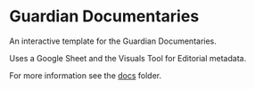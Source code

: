 # Guardian Documentaries

An interactive template for the Guardian Documentaries.

Uses a Google Sheet and the Visuals Tool for Editorial metadata.

For more information see the [docs](./docs) folder.
